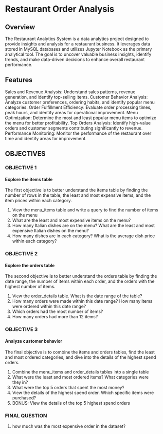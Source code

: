 # Restaurant Order Analysis
## Overview
The Restaurant Analytics System is a data analytics project designed to provide insights and analysis for a restaurant business. It leverages data stored in MySQL databases and utilizes Jupyter Notebook as the primary analytical tool. The goal is to uncover valuable business insights, identify trends, and make data-driven decisions to enhance overall restaurant performance.

## Features
Sales and Revenue Analysis: Understand sales patterns, revenue generation, and identify top-selling items.
Customer Behavior Analysis: Analyze customer preferences, ordering habits, and identify popular menu categories.
Order Fulfillment Efficiency: Evaluate order processing times, peak hours, and identify areas for operational improvement.
Menu Optimization: Determine the most and least popular menu items to optimize the menu for better profitability.
Top Orders Analysis: Identify high-value orders and customer segments contributing significantly to revenue.
Performance Monitoring: Monitor the performance of the restaurant over time and identify areas for improvement.

## OBJECTIVES
### OBJECTIVE 1
#### Explore the items table
The first objective is to better understand the items table by finding the number of rows in the table, the least and most expensive items, and the item prices within each category.

1. View the menu_items table and write a query to find the number of items on the menu
2. What are the least and most expensive items on the menu?
3. How many Italian dishes are on the menu? What are the least and most expensive Italian dishes on the menu?
4. How many dishes are in each category? What is the average dish price within each category?

### OBJECTIVE 2
#### Explore the orders table
The second objective is to better understand the orders table by finding the date range, the number of items within each order, and the orders with the highest number of items.

1. View the order_details table. What is the date range of the table?
2. How many orders were made within this date range? How many items were ordered within this date range?
3. Which orders had the most number of items?
4. How many orders had more than 12 items?

### OBJECTIVE 3
#### Analyze customer behavior
The final objective is to combine the items and orders tables, find the least and most ordered categories, and dive into the details of the highest spend orders.

1. Combine the menu_items and order_details tables into a single table
2. What were the least and most ordered items? What categories were they in?
3. What were the top 5 orders that spent the most money?
4. View the details of the highest spend order. Which specific items were purchased?
5. BONUS: View the details of the top 5 highest spend orders

### FINAL QUESTION
1. how much was the most expensive order in the dataset?
